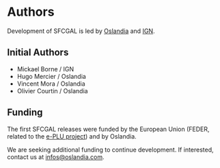 # Authors

Development of SFCGAL is led by [Oslandia](http://www.oslandia.com) and [IGN](http://www.ign.fr).

## Initial Authors

- Mickael Borne / IGN
- Hugo Mercier / Oslandia
- Vincent Mora / Oslandia
- Olivier Courtin / Oslandia

## Funding

The first SFCGAL releases were funded by the European Union (FEDER, related to the [e-PLU project](http://www.e-plu.fr)) and by Oslandia.

We are seeking additional funding to continue development. If interested, contact us at [infos@oslandia.com](mailto:infos@oslandia.com).
